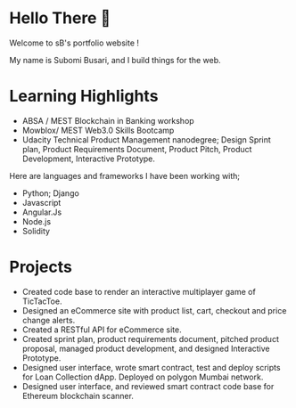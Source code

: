 
# Hello There 👋
Welcome to sB's portfolio website !

My name is Subomi Busari, and I build things for the web.


# Learning Highlights
  - ABSA / MEST Blockchain in Banking workshop 
  - Mowblox/ MEST Web3.0 Skills Bootcamp
  - Udacity Technical Product Management nanodegree; Design Sprint plan, Product Requirements Document, Product Pitch, Product Development, Interactive Prototype.


Here are languages and frameworks I have been working with;

 -  Python; Django
 -  Javascript
 -  Angular.Js
 -  Node.js
 -  Solidity
 
   
# Projects
- Created code base to render an interactive multiplayer game of TicTacToe.
- Designed an eCommerce site with product list, cart, checkout and price change alerts.
- Created a RESTful API for eCommerce site.
- Created sprint plan, product requirements document, pitched product proposal, managed product development, and designed Interactive Prototype.
- Designed user interface, wrote smart contract, test and deploy scripts for Loan Collection dApp. Deployed on polygon Mumbai network.
- Designed user interface, and reviewed smart contract code base for Ethereum blockchain scanner.





